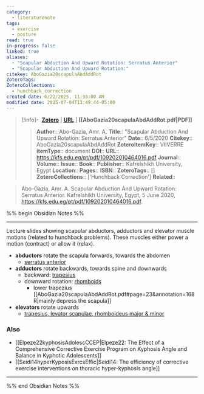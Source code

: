 ```yaml
---
category:
  - literaturenote
tags:
  - exercise
  - posture
read: true
in-progress: false
linked: true
aliases:
  - "Scapular Abduction And Upward Rotation: Serratus Anterior"
  - "Scapular Abduction And Upward Rotation:"
citekey: AboGazia20scapulaAbdAddRot
ZoteroTags: 
ZoteroCollections:
  - hunchback_correction
created date: 6/22/2025, 11:33:00 AM
modified date: 2025-07-04T13:49:44-05:00
---
```


> [!info]- &nbsp;[**Zotero**](zotero://select/library/items/VIIVERRE)  | [**URL**](https://kfs.edu.eg/pt/pdf/109202010464016.pdf) | **[[AboGazia20scapulaAbdAddRot.pdf|PDF]]**
>> **Author**:: Abo-Gazia, Amr. A.
> **Title**:: "Scapular Abduction And Upward Rotation: Serratus Anterior"
> **Date**:: 6/5/2020
> **Citekey**:: AboGazia20scapulaAbdAddRot
> **ZoteroItemKey**:: VIIVERRE
> **itemType**:: document
> **DOI**:: 
> **URL**:: https://kfs.edu.eg/pt/pdf/109202010464016.pdf
> **Journal**:: 
> **Volume**:: 
> **Issue**:: 
> **Book**:: 
> **Publisher**:: Kafrelshikh University, Egypt
> **Location**:: 
> **Pages**:: 
> **ISBN**:: 
> **ZoteroTags**:: []
> **ZoteroCollections**:: ['Hunchback Correction']
> **Related**::

>  Abo-Gazia, Amr. A. Scapular Abduction And Upward Rotation: Serratus Anterior. Kafrelshikh University, Egypt, 5 June 2020, https://kfs.edu.eg/pt/pdf/109202010464016.pdf.

%% begin Obsidian Notes %%
___
Lecture slides showing scapular abductors, adductors and elevator muscle motions (related to hunchback problems).  These muscles either power a motion (contract) or allow it (relax).

- **abductors** rotate the scapula forwards, towards the abdomen
	- [serratus anterior](AboGazia20scapulaAbdAddRot.pdf#page=2&annotation=158R)
- **adductors** rotate backwards, towards spine and downwards
	- backward: [trapesius](AboGazia20scapulaAbdAddRot.pdf#page=8&annotation=162R)
	- downward rotation: [rhomboids](AboGazia20scapulaAbdAddRot.pdf#page=26&annotation=165R)
		- lower trapezius [[AboGazia20scapulaAbdAddRot.pdf#page=23&annotation=168R|mainly depress the scapula]]
- **elevators** rotate upwards
	- [trapesius, levator scapulae, rhomboideus major & minor](AboGazia20scapulaAbdAddRot.pdf#page=8&annotation=162R)
### Also
- [[Elpeze22kyphosisAdolescCCEP|Elpeze22: The Effect of a Comprehensive Corrective Exercise Program on Kyphosis Angle and Balance in Kyphotic Adolescents]] 
- [[Seidi14hyperKyposisExrcsEffic|Seidi14: The efficiency of corrective exercise interventions on thoracic hyper-kyphosis angle]] 
___
%% end Obsidian Notes %%
